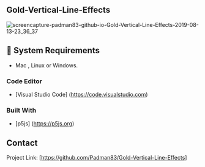 ## Gold-Vertical-Line-Effects

![screencapture-padman83-github-io-Gold-Vertical-Line-Effects-2019-08-13-23_36_37](https://user-images.githubusercontent.com/45048950/62955268-532b7300-be23-11e9-838b-1d45dfb8710a.png)

## 🧰 System Requirements

* Mac , Linux or Windows.

### Code Editor

* [Visual Studio Code] (https://code.visualstudio.com)

### Built With

* [p5js] (https://p5js.org)

## Contact

Project Link: [https://github.com/Padman83/Gold-Vertical-Line-Effects]
